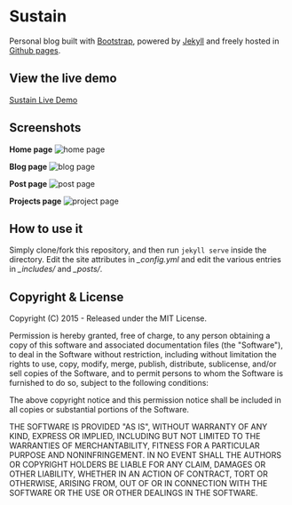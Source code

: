 
# Sustain

Personal blog built with [Bootstrap](http://getbootstrap.com/), powered by [Jekyll](http://jekyllrb.com/) and freely
hosted in [Github pages](https://pages.github.com/).


## View the live demo

[Sustain Live Demo](https://matheus-vieira.github.io/sustain)


## Screenshots

**Home page**
![home page](https://raw.githubusercontent.com/matheus-vieira/sustain/assets/images/screen1.png)

**Blog page**
![blog page](https://raw.githubusercontent.com/matheus-vieira/sustain/assets/images/screen2.png)

**Post page**
![post page](https://raw.githubusercontent.com/matheus-vieira/sustain/assets/images/screen3.png)

**Projects page**
![project page](https://raw.githubusercontent.com/matheus-vieira/sustain/assets/images/screen4.png)


## How to use it

Simply clone/fork this repository, and then run `jekyll serve` inside the directory.
Edit the site attributes in *_config.yml* and edit the various entries in *_includes/* and *_posts/*.


## Copyright & License

Copyright (C) 2015 - Released under the MIT License.

Permission is hereby granted, free of charge, to any person obtaining a copy of this software and associated documentation files (the "Software"), to deal in the Software without restriction, including without limitation the rights to use, copy, modify, merge, publish, distribute, sublicense, and/or sell copies of the Software, and to permit persons to whom the Software is furnished to do so, subject to the following conditions:

The above copyright notice and this permission notice shall be included in all copies or substantial portions of the Software.

THE SOFTWARE IS PROVIDED "AS IS", WITHOUT WARRANTY OF ANY KIND, EXPRESS OR IMPLIED, INCLUDING BUT NOT LIMITED TO THE WARRANTIES OF MERCHANTABILITY, FITNESS FOR A PARTICULAR PURPOSE AND
NONINFRINGEMENT. IN NO EVENT SHALL THE AUTHORS OR COPYRIGHT HOLDERS BE LIABLE FOR ANY CLAIM, DAMAGES OR OTHER LIABILITY, WHETHER IN AN ACTION OF CONTRACT, TORT OR OTHERWISE, ARISING FROM, OUT OF OR IN CONNECTION WITH THE SOFTWARE OR THE USE OR OTHER DEALINGS IN THE SOFTWARE.
